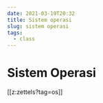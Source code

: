 ```yaml
---
date: 2021-03-19T20:32
title: Sistem operasi
slug: sistem operasi
tags:
  - class
---
```


# Sistem Operasi
[[z:zettels?tag=os]]

